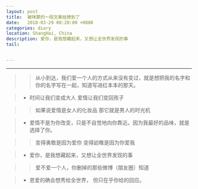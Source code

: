 ```yaml
---
layout: post
title:  被咪蒙的一段文案给撩到了
date:   2018-03-29 00:20:00 +0800
categories: diary
location: ShangHai, China
description: 爱你，是我想藏起来，又想让全世界发现的事
tail: 


---
```

---


>> 从小到达，我们爱一个人的方式从来没有变过，就是想把我的名字和你的名字写在一起，知道写进红本本的那天。


>* 时间让我们变成大人
爱情让我们变回孩子

>> 如果说爱情是女人的化妆品
那它就是男人的时光机

>* 爱情不是为你改变，只是不自觉地向你靠近。因为我最好的品味，就是选择了你。

>> 变得勇敢是因为爱你
变得幼稚是因为你爱我

>* 爱你，是我想藏起来，又想让全世界发现的事

>> 爱不爱一个人，你删掉的那些微博（朋友圈）知道

>* 恩爱的确会想秀给全世界，
但只在乎你给的回应。
